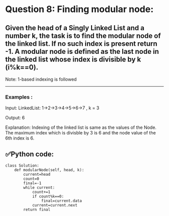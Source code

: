 # Question 8: Finding modular node:

## Given the head of a Singly Linked List and a number k, the task is to find the modular node of the linked list. If no such index is present return -1. A modular node is defined as the last node in the linked list whose index is divisible by k (i%k==0). 
Note: 1-based indexing is followed

---
### Examples :

Input: LinkedList: 1->2->3->4->5->6->7 , k = 3
  
Output: 6

Explanation: Indexing of the linked list is same as the values of the Node. The maximum index which is divisble by 3 is 6 and the node value of the 6th index is 6.

## ✅Python code:

```
class Solution:
    def modularNode(self, head, k):
        current=head
        count=0
        final=-1
        while current:
            count+=1
            if count%k==0:
                final=current.data
            current=current.next
        return final
```
